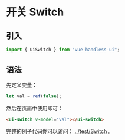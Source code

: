 # 开关 Switch

## 引入

```js
import { UiSwitch } from "vue-handless-ui";
```

## 语法

先定义变量：

```js
let val = ref(false);
```

然后在页面中使用即可：

```html
<ui-switch v-model="val"></ui-switch>
```

完整的例子代码你可以访问： [../test/Switch](../test/Switch) 。